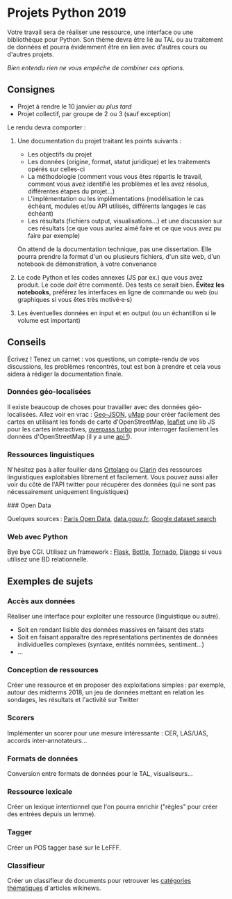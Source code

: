 Projets Python 2019
===================

Votre travail sera de réaliser une ressource, une interface ou une bibliothèque pour Python.
Son thème devra être lié au TAL ou au traitement de données et pourra évidemment
être en lien avec d'autres cours ou d'autres projets.

*Bien entendu rien ne vous empêche de combiner ces options.*

## Consignes

- Projet à rendre le 10 janvier *au plus tard*
- Projet collectif, par groupe de 2 ou 3 (sauf exception)

Le rendu devra comporter :

1. Une documentation du projet traitant les points suivants :

   - Les objectifs du projet
   - Les données (origine, format, statut juridique) et les traitements opérés
     sur celles-ci
   - La méthodologie (comment vous vous êtes répartis le travail, comment vous
     avez identifié les problèmes et les avez résolus, différentes étapes du
     projet…)
   - L'implémentation ou les implémentations (modélisation le cas échéant,
     modules et/ou API utilisés, différents langages le cas échéant)
   - Les résultats (fichiers output, visualisations…) et une discussion sur ces
     résultats (ce que vous auriez aimé faire et ce que vous avez pu faire par
     exemple)

   On attend de la documentation technique, pas une dissertation. Elle pourra
   prendre la format d'un ou plusieurs fichiers, d'un site web, d'un notebook de
   démonstration, à votre convenance

2. Le code Python et les codes annexes (JS par ex.) que vous avez produit.
   Le code *doit* être commenté. Des tests ce serait bien. **Évitez les
   notebooks**, préférez les interfaces en ligne de commande ou web (ou
   graphiques si vous êtes très motivé⋅e⋅s)

3. Les éventuelles données en input et en output (ou un échantillon si le volume
   est important)

## Conseils

Écrivez ! Tenez un carnet : vos questions, un compte-rendu de vos discussions,
les problèmes rencontrés, tout est bon à prendre et cela vous aidera à rédiger
la documentation finale.

### Données géo-localisées

Il existe beaucoup de choses pour travailler avec des données géo-localisées.
Allez voir en vrac : [Geo-JSON](http://geojson.org/),
[uMap](http://umap.openstreetmap.fr/fr/) pour créer facilement des cartes en
utilisant les fonds de carte d'OpenStreetMap, [leaflet](http://leafletjs.com/)
une lib JS pour les cartes interactives, [overpass
turbo](http://overpass-turbo.eu/) pour interroger facilement les données
d'OpenStreetMap (il y a une [api !](http://www.overpass-api.de/)).

### Ressources linguistiques

N'hésitez pas à aller fouiller dans [Ortolang](https://www.ortolang.fr/) ou
[Clarin](https://lindat.mff.cuni.cz/repository/xmlui/) des ressources
linguistiques exploitables librement et facilement. Vous pouvez aussi aller voir
du côté de l'API twitter pour récupérer des données (qui ne sont pas
nécessairement uniquement linguistiques)

### Open Data

Quelques sources : [Paris Open Data](https://opendata.paris.fr),
[data.gouv.fr](https://data.gouv.fr), [Google dataset
search](https://toolbox.google.com/datasetsearch)

### Web avec Python

Bye bye CGI. Utilisez un framework : [Flask](http://flask.pocoo.org/),
[Bottle](http://bottlepy.org), [Tornado](http://tornado.readthedocs.io/),
[Django](https://www.djangoproject.com/) si vous utilisez une BD relationnelle.

## Exemples de sujets

### Accès aux données

Réaliser une interface pour exploiter une ressource (linguistique ou autre).

- Soit en rendant lisible des données massives en faisant des stats
- Soit en faisant apparaître des représentations pertinentes de données
  individuelles complexes (syntaxe, entités nommées, sentiment…)
- …

### Conception de ressources

Créer une ressource et en proposer des exploitations simples : par exemple,
autour des midterms 2018, un jeu de données mettant en relation les sondages,
les résultats et l'activité sur Twitter

### Scorers

Implémenter un scorer pour une mesure intéressante : CER, LAS/UAS, accords
inter-annotateurs…

### Formats de données

Conversion entre formats de données pour le TAL, visualiseurs…

### Ressource lexicale

Créer un lexique intentionnel que l'on pourra enrichir ("règles" pour créer des
entrées depuis un lemme).

### Tagger

Créer un POS tagger basé sur le LeFFF.

### Classifieur

Créer un classifieur de documents pour retrouver les [catégories
thématiques](https://fr.wikinews.org/wiki/Page:Sommaire) d'articles wikinews.

